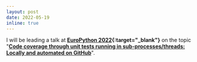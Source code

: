 ```yaml
---
layout: post
date: 2022-05-19
inline: true
---
```


I will be leading a talk at **[EuroPython 2022](https://ep2022.europython.eu/){:target="_blank"}** on the topic "**[Code coverage through unit tests running in sub-processes/threads: Locally and automated on GitHub](https://ep2022.europython.eu/session/code-coverage-through-unit-tests)**".
